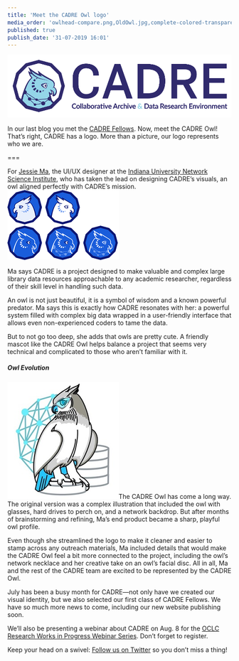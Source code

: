 ```yaml
---
title: 'Meet the CADRE Owl logo'
media_order: 'owlhead-compare.png,OldOwl.jpg,complete-colored-transparent (1).png'
published: true
publish_date: '31-07-2019 16:01'
---
```


![](complete-colored-transparent%20%281%29.png)

In our last blog you met the [CADRE Fellows](https://cadre.iu.edu/website/grav/news-and-events/news/meet-cadres-first-class-of-fellows). Now, meet the CADRE Owl! That’s right, CADRE has a logo. More than a picture, our logo represents who we are.

===

For [Jessie Ma](http://iuni.iu.edu/about/people/person/jessie_ma), the UI/UX designer at the [Indiana University Network Science Institute](http://iuni.iu.edu/), who has taken the lead on designing CADRE’s visuals, an owl aligned perfectly with CADRE’s mission. ![Five different versions of an illustrated owl: Two owls are white and facing opposite directions; the other three owls have various features including a network around their next and facial disks. ](owlhead-compare.png?classes=float-left)

Ma says CADRE is a project designed to make valuable and complex large library data resources approachable to any academic researcher, regardless of their skill level in handling such data.

An owl is not just beautiful, it is a symbol of wisdom and a known powerful predator. Ma says this is exactly how CADRE resonates with her: a powerful system filled with complex big data wrapped in a user-friendly interface that allows even non-experienced coders to tame the data.

But to not go too deep, she adds that owls are pretty cute. A friendly mascot like the CADRE Owl helps balance a project that seems very technical and complicated to those who aren’t familiar with it. 

##### Owl Evolution
##### 
![This image shows a detailed drawing of a blue and grey owl. The owl wears glasses and is perched on databases. There is a blue network image in the background. ](OldOwl.jpg?classes=float-right)The CADRE Owl has come a long way. The original version was a complex illustration that included the owl with glasses, hard drives to perch on, and a network backdrop. But after months of brainstorming and refining, Ma’s end product became a sharp, playful owl profile. 

Even though she streamlined the logo to make it cleaner and easier to stamp across any outreach materials, Ma included details that would make the CADRE Owl feel a bit more connected to the project, including the owl’s network necklace and her creative take on an owl’s facial disc. All in all, Ma and the rest of the CADRE team are excited to be represented by the CADRE Owl.

July has been a busy month for CADRE—not only have we created our visual identity, but we also selected our first class of CADRE Fellows. We have so much more news to come, including our new website publishing soon. 

We’ll also be presenting a webinar about CADRE on Aug. 8 for the [OCLC Research Works in Progress Webinar Series](https://www.oclc.org/research/events/2019/082219-scaling-software-preservation-and-emulation-services.html). Don’t forget to register. 

Keep your head on a swivel: [Follow us on Twitter](https://twitter.com/CADRE_Project) so you don’t miss a thing!